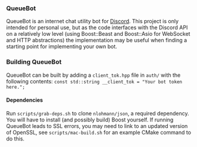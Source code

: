 ### QueueBot

QueueBot is an internet chat utility bot for [Discord](https://discord.gg). This project is only intended for personal use, but as the code interfaces with the Discord API on a relatively low level (using Boost::Beast and Boost::Asio for WebSocket and HTTP abstractions) the implementation may be useful when finding a starting point for implementing your own bot.

### Building QueueBot

QueueBot can be built by adding a `client_tok.hpp` file in `auth/` with the following contents: `const std::string __client_tok = "Your bot token here.";`

#### Dependencies

Run `scripts/grab-deps.sh` to clone `nlohmann/json`, a required dependency. You will have to install (and possibly build) Boost yourself. If running QueueBot leads to SSL errors, you may need to link to an updated version of OpenSSL, see `scripts/mac-build.sh` for an example CMake command to do this.
